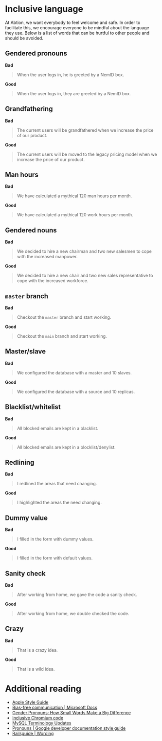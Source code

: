 # Inclusive language
At Abtion, we want everybody to feel welcome and safe. In order to facilitate
this, we encourage everyone to be mindful about the language they use. Below is
a list of words that can be hurtful to other people and should be avoided.

## Gendered pronouns
**Bad**
> When the user logs in, he is greeted by a NemID box.

**Good**
> When the user logs in, they are greeted by a NemID box.

## Grandfathering
**Bad**
> The current users will be grandfathered when we increase the price of our
> product.

**Good**
> The current users will be moved to the legacy pricing model when we increase
> the price of our product.

## Man hours
**Bad**
> We have calculated a mythical 120 man hours per month.

**Good**
> We have calculated a mythical 120 work hours per month.

## Gendered nouns
**Bad**
> We decided to hire a new chairman and two new salesmen to cope with the
> increased manpower.

**Good**
> We decided to hire a new chair and two new sales representative to cope with
> the increased workforce.

## `master` branch
**Bad**
> Checkout the `master` branch and start working.

**Good**
> Checkout the `main` branch and start working.

## Master/slave
**Bad**
> We configured the database with a master and 10 slaves.

**Good**
> We configured the database with a source and 10 replicas.

## Blacklist/whitelist
**Bad**
> All blocked emails are kept in a blacklist.

**Good**
> All blocked emails are kept in a blocklist/denylist.

## Redlining
**Bad**
> I redlined the areas that need changing.

**Good**
> I highlighted the areas the need changing.

## Dummy value
**Bad**
> I filled in the form with dummy values.

**Good**
> I filled in the form with default values.

## Sanity check
**Bad**
> After working from home, we gave the code a sanity check.

**Good**
> After working from home, we double checked the code.

## Crazy
**Bad**
> That is a crazy idea.

**Good**
> That is a wild idea.

# Additional reading
- [Apple Style Guide](https://help.apple.com/applestyleguide/#/apsg346ef241?sub=apd565c2b8a8f654)
- [Bias-free communication | Microsoft Docs](https://docs.microsoft.com/en-us/style-guide/bias-free-communication)
- [Gender Pronouns: How Small Words Make a Big Difference](https://www.ibm.com/blogs/think/2020/07/gender-pronouns-how-small-words-make-a-big-difference/)
- [Inclusive Chromium code](https://chromium.googlesource.com/chromium/src/+/master/styleguide/inclusive_code.md)
- [MySQL Terminology Updates](https://mysqlhighavailability.com/mysql-terminology-updateªs/)
- [Pronouns | Google developer documentation style guide](https://developers.google.com/style/pronouns)
- [Railsguide | Wording](https://guides.rubyonrails.org/api_documentation_guidelines.html#wording)

